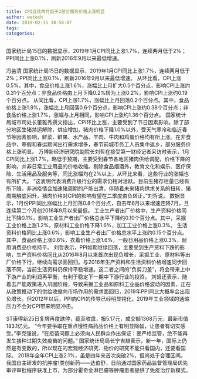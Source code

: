 ```yaml
---
title: CPI连续两月低于2部分服务价格上涨明显
author: wetech
date: 2019-02-15 10:58:07
tags: 
categories: 
---
```

国家统计局15日的数据显示，2019年1月CPI同比上涨1.7%，连续两月低于2%；PPI同比上涨0.1%，刷新2016年9月以来最低增速。
<!-- more -->
冯芸清
国家统计局15日的数据显示，2019年1月CPI同比上涨1.7%，连续两月低于2%；PPI同比上涨0.1%，刷新2016年9月以来最低增速。
从环比看，CPI上涨0.5%。其中，食品价格上涨1.6%，涨幅比上月扩大0.5个百分点，影响CPI上涨约0.31个百分点；非食品价格由上月下降0.2%转为上涨0.2%，影响CPI上涨约0.19个百分点。
从同比看，CPI上涨1.7%，涨幅比上月回落0.2个百分点。其中，食品价格上涨1.9%，涨幅比上月回落0.6个百分点，影响CPI上涨约0.38个百分点；非食品价格上涨1.7%，涨幅与上月相同，影响CPI上涨约1.36个百分点。
国家统计局城市司处长董雅秀撰文指出，CPI环比上涨，主要受到了节日因素影响。除了部分地区生猪禁运解除，供应增加，猪肉价格下降1.0%以外，受天气寒冷和临近春节等因素影响，鲜菜、鲜果、水产品、羊肉、牛肉和鸡蛋价格均有所上涨。在非食品中，寒假和春运期间出行需求增多，春节前城市务工人员集中返乡，部分服务价格上涨明显。
万博新经济研究院副院长刘哲在接受第一财经记者采访时表示，1月CPI同比上涨1.7%，略低于预期，主要受到春节各地区猪肉供给调配，价格下降的影响，并非日常工业用品的价格收缩。剔除食品烟酒外，教育文化和娱乐、医疗保险、生活用品及服务等，同比涨幅均在2%以上，从环比来看，这些行业的涨幅也有所扩大。
“这表明代表消费升级行业的需求仍相对活跃。目前生猪存栏量已经有所下降，非洲疫情会加速猪周期的产能出清，伴随着未来猪肉供求关系的扭转，猪周期触底回升，猪肉价格对CPI的影响有望在二季度由负转正。”刘哲说。
数据显示，1月份PPI同比涨幅比上月回落0.8个百分点，自去年6月以来增速连降7月，且连续第二个月创2016年9月以来最低。
工业生产者出厂价格中，生产资料价格同比下降0.1%，影响工业生产者出厂价格总水平下降约0.10个百分点。其中，采掘工业价格上涨1.2%，原材料工业价格下降1.6%，加工工业价格上涨0.3%。
生活资料价格同比上涨0.6%，影响工业生产者出厂价格总水平上涨约0.15个百分点。其中，食品价格上涨0.8%，衣着价格上涨1.6%，一般日用品价格上涨0.3%，耐用消费品价格持平。
刘哲表示，PPI如期继续回落，主要受到生产资料下跌的影响，生产资料价格同比从2016年8月以来首次出现负增长，采掘工业、原材料等出厂价格下行，继续向需求面回归。与2016年生产资料和生活资料价格增速同步回落不同，当前生活资料仍保持平稳增速。这二者之间的“负剪刀差”，将会带来上中下游产业的利润再平衡，有利于稳定下一期中下游行业的投资。
刘哲还表示，随着去产能政策进入巩固阶段，导致采掘工业品和原料工业品价格波动的因素，正在从政策推动下的供给收缩向市场作用的需求面回归，2019年PPI同比大概率会出现负增长。但2012年以后，PPI向CPI的传导已经明显钝化，2019年工业领域的通缩压力不会对CPI带来明显冲击。
 
 
ST康得新25日复牌再度跌停，截至收盘，报5.17元，成交额1368万元，最新市值183.1亿元。
“今年要争取在重点慢性病药品价格上有明显降幅，让患者有切实感受。”李克强说，“在疫苗问题上必须向人民群众作出保证：要严格监管，绝不能再发生接种过期失效疫苗的问题。”
国家统计局局长宁吉喆表示，新一年，国际上仍然是有变数的，所以现在的宏观经济研究、物价的研究不能只看国内，还要看国际。
2018年全年CPI上涨2.1%，虽是四年来首次突破2%，但尚处于合理区间。
我国自主研发的抗肿瘤1类创新药——达伯舒，日前通过国家药品监督管理局优先审评审批程序获准上市，为部分霍奇金淋巴瘤等肿瘤患者提供了免疫治疗新模式。
